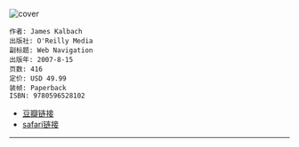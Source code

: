 ![cover](https://img9.doubanio.com/view/subject/s/public/s7715845.jpg)

    作者: James Kalbach
    出版社: O'Reilly Media
    副标题: Web Navigation
    出版年: 2007-8-15
    页数: 416
    定价: USD 49.99
    装帧: Paperback
    ISBN: 9780596528102

- [豆瓣链接](https://book.douban.com/subject/2146224/)
- [safari链接](https://learning.oreilly.com/library/view/designing-web-navigation/9780596528102/)

---